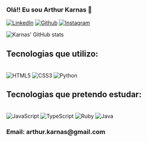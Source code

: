 
<h3> Olá!! Eu sou Arthur Karnas 👋 </h3>

[![LinkedIn](https://img.shields.io/badge/LinkedIn-0077B5?style=for-the-badge&logo=linkedin&logoColor=white)](https://www.linkedin.com/in/arthur-karnas-da-rocha-b90433271/)
[![Github](https://img.shields.io/badge/GitHub-100000?style=for-the-badge&logo=github&logoColor=white)](https://github.com/Karnas01/)
[![Instagram](https://img.shields.io/badge/Instagram-E4405F?style=for-the-badge&logo=instagram&logoColor=white)](https://www.instagram.com/tucao_karnas/)

![Karnas' GitHub stats](https://github-readme-stats.vercel.app/api?username=Karnas01&show_icons=true&theme=tokyonight)

<h2> Tecnologias que utilizo: </h2>

<div style="display: inline_block"><br/>
    <img align="center" alt="HTML5" src="https://img.shields.io/badge/HTML5-E34F26?style=for-the-badge&logo=html5&logoColor=white"/>
    <img align="center" alt="CSS3" src="https://img.shields.io/badge/CSS3-1572B6?style=for-the-badge&logo=css3&logoColor=white"/>
    <img align="center" alt="Python" src="https://img.shields.io/badge/Python-14354C?style=for-the-badge&logo=python&logoColor=white"/>
</div>

<h2> Tecnologias que pretendo estudar: </h2>

<div style="display: inline_block"><br/>
    <img align="center" alt="JavaScript" src="https://img.shields.io/badge/JavaScript-F7DF1E?style=for-the-badge&logo=javascript&logoColor=black"/>
    <img align="center" alt="TypeScript" src="https://img.shields.io/badge/TypeScript-007ACC?style=for-the-badge&logo=typescript&logoColor=white"/>
    <img align="center" alt="Ruby" src="https://img.shields.io/badge/Ruby-CC342D?style=for-the-badge&logo=ruby&logoColor=white"/>
    <img align="center" alt="Java" src="https://img.shields.io/badge/Java-ED8B00?style=for-the-badge&logo=openjdk&logoColor=white"/>
</div>

<h3> Email: arthur.karnas@gmail.com </h3>
